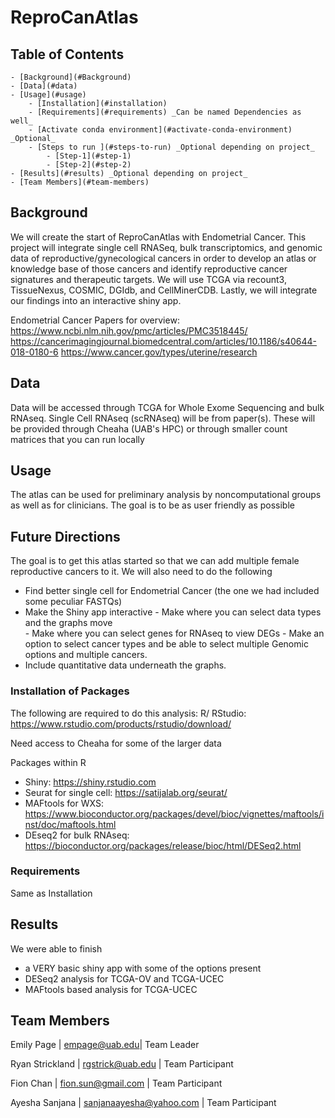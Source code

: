 # ReproCanAtlas

## Table of Contents

    - [Background](#Background)
    - [Data](#data)
    - [Usage](#usage)
        - [Installation](#installation)
        - [Requirements](#requirements) _Can be named Dependencies as well_
        - [Activate conda environment](#activate-conda-environment) _Optional_
        - [Steps to run ](#steps-to-run) _Optional depending on project_
            - [Step-1](#step-1)
            - [Step-2](#step-2)
    - [Results](#results) _Optional depending on project_
    - [Team Members](#team-members)

## Background

We will create the start of ReproCanAtlas with Endometrial Cancer. This project will integrate single cell RNASeq,  bulk transcriptomics, and genomic data of reproductive/gynecological cancers in order to develop an atlas or knowledge base of those cancers and identify reproductive cancer signatures and therapeutic targets. We will use TCGA via recount3, TissueNexus, COSMIC, DGIdb, and CellMinerCDB. Lastly, we will integrate our findings into an interactive shiny app.

Endometrial Cancer Papers for overview: 
https://www.ncbi.nlm.nih.gov/pmc/articles/PMC3518445/
https://cancerimagingjournal.biomedcentral.com/articles/10.1186/s40644-018-0180-6
https://www.cancer.gov/types/uterine/research


## Data

Data will be accessed through TCGA for Whole Exome Sequencing and bulk RNAseq. 
Single Cell RNAseq (scRNAseq) will be from paper(s). 
These will be provided through Cheaha (UAB's HPC) or through smaller count matrices that you can run locally 

## Usage

The atlas can be used for preliminary analysis by noncomputational groups as well as for clinicians. 
The goal is to be as user friendly as possible 

## Future Directions
The goal is to get this atlas started so that we can add multiple female reproductive cancers to it.
We will also need to do the following 
  - Find better single cell for Endometrial Cancer (the one we had included some peculiar FASTQs)
  - Make the Shiny app interactive 
        -   Make where you can select data types and the graphs move  
        -   Make where you can select genes for RNAseq to view DEGs 
        -   Make an option to select cancer types and be able to select multiple Genomic options and multiple cancers. 
  - Include quantitative data underneath the graphs. 


### Installation of Packages 

The following are required to do this analysis: 
R/ RStudio: https://www.rstudio.com/products/rstudio/download/

Need access to Cheaha for some of the larger data 

Packages within R
 - Shiny: https://shiny.rstudio.com
 - Seurat for single cell: https://satijalab.org/seurat/
 - MAFtools for WXS: https://www.bioconductor.org/packages/devel/bioc/vignettes/maftools/inst/doc/maftools.html
 - DEseq2 for bulk RNAseq: https://bioconductor.org/packages/release/bioc/html/DESeq2.html
 

### Requirements
Same as Installation

## Results
We were able to finish 
 - a VERY basic shiny app with some of the options present 
 - DESeq2 analysis for TCGA-OV and TCGA-UCEC 
 - MAFtools based analysis for TCGA-UCEC 


## Team Members

Emily Page | empage@uab.edu| Team Leader

Ryan Strickland | rgstrick@uab.edu | Team Participant

Fion Chan | fion.sun@gmail.com | Team Participant

Ayesha Sanjana | sanjanaayesha@yahoo.com | Team Participant

